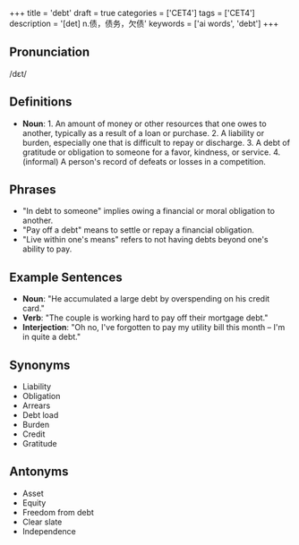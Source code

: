 +++
title = 'debt'
draft = true
categories = ['CET4']
tags = ['CET4']
description = '[det] n.债，债务，欠债'
keywords = ['ai words', 'debt']
+++

## Pronunciation
/dɛt/

## Definitions
- **Noun**: 1. An amount of money or other resources that one owes to another, typically as a result of a loan or purchase. 2. A liability or burden, especially one that is difficult to repay or discharge. 3. A debt of gratitude or obligation to someone for a favor, kindness, or service. 4. (informal) A person's record of defeats or losses in a competition.

## Phrases
- "In debt to someone" implies owing a financial or moral obligation to another.
- "Pay off a debt" means to settle or repay a financial obligation.
- "Live within one's means" refers to not having debts beyond one's ability to pay.

## Example Sentences
- **Noun**: "He accumulated a large debt by overspending on his credit card."
- **Verb**: "The couple is working hard to pay off their mortgage debt."
- **Interjection**: "Oh no, I've forgotten to pay my utility bill this month – I'm in quite a debt."

## Synonyms
- Liability
- Obligation
- Arrears
- Debt load
- Burden
- Credit
- Gratitude

## Antonyms
- Asset
- Equity
- Freedom from debt
- Clear slate
- Independence
